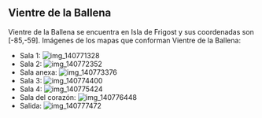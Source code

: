 ## Vientre de la Ballena
Vientre de la Ballena se encuentra en Isla de Frigost y sus coordenadas son [-85,-59].
Imágenes de los mapas que conforman Vientre de la Ballena:
- Sala 1: ![img_140771328](https://media.discordapp.net/attachments/1115311447145193482/1115325640514732063/140771328.jpg)
- Sala 2: ![img_140772352](https://media.discordapp.net/attachments/1115311447145193482/1115325642226008114/140772352.jpg)
- Sala anexa: ![img_140773376](https://media.discordapp.net/attachments/1115311447145193482/1115325643702411304/140773376.jpg)
- Sala 3: ![img_140774400](https://media.discordapp.net/attachments/1115311447145193482/1115325645753434192/140774400.jpg)
- Sala 4: ![img_140775424](https://media.discordapp.net/attachments/1115311447145193482/1115325648186122291/140775424.jpg)
- Sala del corazón: ![img_140776448](https://media.discordapp.net/attachments/1115311447145193482/1115325667257634816/140776448.jpg)
- Salida: ![img_140777472](https://media.discordapp.net/attachments/1115311447145193482/1115325670373982218/140777472.jpg)